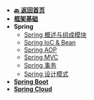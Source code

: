 <!-- 侧边栏 _sidebar.md -->

+ [**:back: 返回首页**](/basic/index.md)
+ [**框架基础**]()
+ **Spring**
    + [Spring 概述与组成模块](/basic/backend/spring/spring/1_spring_overview.md)
    + [Spring IoC & Bean](/basic/backend/spring/spring/2_spring_ioc_bean.md)
    + [Spring AOP](/basic/backend/spring/spring/3_spring_aop.md)
    + [Spring MVC](/basic/backend/spring/spring/4_spring_mvc.md)
    + [Spring 事务](/basic/backend/spring/spring/5_spring_transaction.md)
    + [Spring 设计模式](/basic/backend/spring/spring/6_spring_design_pattern.md)
+ [**Spring Boot**](/basic/backend/spring/spring-boot.md)
+ [**Spring Cloud**](/basic/backend/spring/spring-cloud.md)
